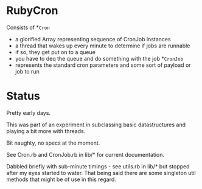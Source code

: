 # RubyCron

Consists of
*```Cron```
  * a glorified Array representing sequence of CronJob instances
  * a thread that wakes up every minute to determine if jobs are runnable
  * if so, they get put on to a queue
  * you have to deq the queue and do something with the job
*```CronJob```
  * represents the standard cron parameters and some sort of payload or job to run

# Status

Pretty early days.  

This was part of an experiment in subclassing basic datastructures and playing a bit more with threads.

Bit naughty, no specs at the moment.

See Cron.rb and CronJob.rb in lib/* for current documentation.

Dabbled briefly with sub-minute timings - see utils.rb in lib/* but
stopped after my eyes started to water. That being said there are some
singleton util methods that might be of use in this regard.


